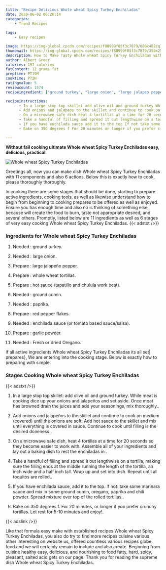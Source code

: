 ```yaml
---
title: "Recipe Delicious Whole wheat Spicy Turkey Enchiladas"
date: 2020-06-02 06:26:14
categories:
    - Trend Recipes
    
tags:
    - Easy recipes

image: https://img-global.cpcdn.com/recipes/f88999f85f3c7879/680x482cq70/whole-wheat-spicy-turkey-enchiladas-recipe-main-photo.jpg
thumbnail: https://img-global.cpcdn.com/recipes/f88999f85f3c7879/350x250cq70/whole-wheat-spicy-turkey-enchiladas-recipe-main-photo.jpg
description: How to Make Tasty Whole wheat Spicy Turkey Enchiladas with 11 ingredients and 6 stages of easy cooking.
author: Albert Greer
calories: 197 calories
fatContent: 12 grams fat
preptime: PT19M
cooktime: PT2H
ratingvalue: 5
reviewcount: 1574
recipeingredient: ["ground turkey", "large onion", "large jalapeo pepper", "whole wheat tortillas", "hot sauce tapatillo and chulula work best", "ground cumin", "paprika", "red pepper flakes", "enchilada sauce or tomato based saucesalsa", "garlic powder", "Fresh or dried Oregano"]

recipeinstructions: 
      - In a large stop top skillet add olive oil and ground turkey While meat is cooking dice up your onions and jalapeos and set aside Once meat has browned drain the juices and add your seasonings mix thoroughly 
      - Add onions and jalapeos to the skillet and continue to cook on medium covered until the onions are soft Add hot sauce to the skillet and mix until everything is covered in sauce Continue to cook until filling is the desired doneness 
      - On a microwave safe dish heat 4 tortillas at a time for 20 seconds so they become easier to work with Assemble all of your ingredients and lay out a baking dish to rest the enchiladas in 
      - Take a handful of filling and spread it out lengthwise on a tortilla making sure the filling ends at the middle running the length of the tortilla an inch wide and a half inch tall Wrap up and set into dish Repeat until all toquitos are rolled 
      - If you have enchilada sauce add it to the top If not take some marinara sauce and mix in some ground cumin oregano paprika and chili powder Spread mixture over top of the rolled tortillas 
      - Bake on 350 degrees f For 20 minutes or longer if you prefer crunchy tortillas Let rest for 510 minutes and enjoy

---
```




**Without fail cooking ultimate Whole wheat Spicy Turkey Enchiladas easy, delicious, practical**. 


![Whole wheat Spicy Turkey Enchiladas](https://img-global.cpcdn.com/recipes/f88999f85f3c7879/680x482cq70/whole-wheat-spicy-turkey-enchiladas-recipe-main-photo.jpg "Whole wheat Spicy Turkey Enchiladas")




Greetings all, now you can make dish Whole wheat Spicy Turkey Enchiladas with 11 components and also 6 actions. Below this is exactly how to cook, please thoroughly thoroughly.

In cooking there are some stages that should be done, starting to prepare active ingredients, cooking tools, as well as likewise understand how to begin from beginning to cooking prepares to be offered as well as enjoyed. Ensure you has enough time and also no is thinking of something else, because will create the food to burn, taste not appropriate desired, and several others. Promptly, listed below are 11 ingredients as well as 6 stages of very easy cooking Whole wheat Spicy Turkey Enchiladas.
{{< adstxt />}}

### Ingredients for Whole wheat Spicy Turkey Enchiladas


1. Needed  : ground turkey.

1. Needed  : large onion.

1. Prepare  : large jalapeño pepper.

1. Prepare  : whole wheat tortillas.

1. Prepare  : hot sauce (tapatillo and chulula work best).

1. Needed  : ground cumin.

1. Needed  : paprika.

1. Prepare  : red pepper flakes.

1. Needed  : enchilada sauce (or tomato based sauce/salsa).

1. Prepare  : garlic powder.

1. Needed  : Fresh or dried Oregano.



If all active ingredients Whole wheat Spicy Turkey Enchiladas its all set| prepares}, We are entering into the cooking stage. Below is exactly how to preparing with simple.

### Stages Cooking Whole wheat Spicy Turkey Enchiladas

{{< adstxt />}}


1. In a large stop top skillet: add olive oil and ground turkey. While meat is cooking dice up your onions and jalapeños and set aside. Once meat has browned drain the juices and add your seasonings, mix thoroughly..



1. Add onions and jalapeños to the skillet and continue to cook on medium (covered) until the onions are soft. Add hot sauce to the skillet and mix until everything is covered in sauce. Continue to cook until filling is the desired doneness..



1. On a microwave safe dish, heat 4 tortillas at a time for 20 seconds so they become easier to work with. Assemble all of your ingredients and lay out a baking dish to rest the enchiladas in..



1. Take a handful of filling and spread it out lengthwise on a tortilla, making sure the filling ends at the middle running the length of the tortilla, an inch wide and a half inch tall. Wrap up and set into dish. Repeat until all toquitos are rolled..



1. If you have enchilada sauce, add it to the top. If not: take some marinara sauce and mix in some ground cumin, oregano, paprika and chili powder. Spread mixture over top of the rolled tortillas..



1. Bake on 350 degrees f. For 20 minutes, or longer if you prefer crunchy tortillas. Let rest for 5-10 minutes and enjoy!.





{{< adslink />}}

Like that formula easy make with established recipes Whole wheat Spicy Turkey Enchiladas, you also do try to find more recipes cuisine various other interesting on website us, offered countless various recipes globe food and we will certainly remain to include and also create. Beginning from cuisine healthy easy, delicious, and nourishing to food fatty, hard, spicy, pleasant, salted acid gets on our page. Thank you for reading the supreme dish Whole wheat Spicy Turkey Enchiladas.

